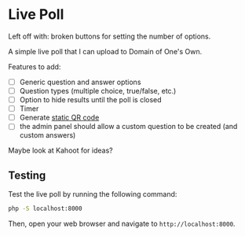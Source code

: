 # Live Poll

Left off with: broken buttons for setting the number of options.

A simple live poll that I can upload to Domain of One's Own.

Features to add:
- [ ] Generic question and answer options
- [ ] Question types (multiple choice, true/false, etc.)
- [ ] Option to hide results until the poll is closed
- [ ] Timer
- [ ] Generate [static QR code](https://qr.io/)
- [ ] the admin panel should allow a custom question to be created (and custom answers)

Maybe look at Kahoot for ideas?

## Testing

Test the live poll by running the following command:

```bash
php -S localhost:8000
```

Then, open your web browser and navigate to `http://localhost:8000`.

